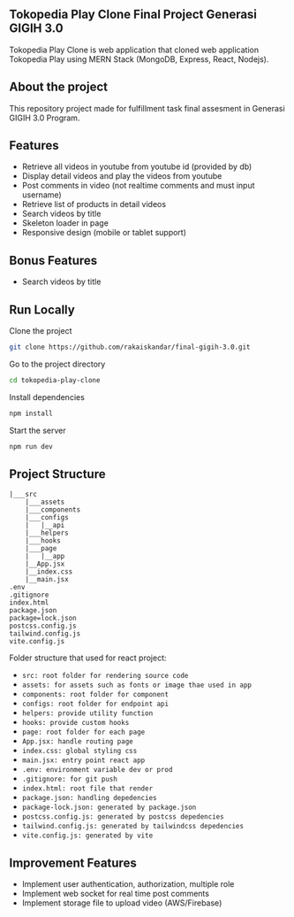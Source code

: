 ## Tokopedia Play Clone Final Project Generasi GIGIH 3.0

Tokopedia Play Clone is web application that cloned web application Tokopedia Play using MERN Stack (MongoDB, Express, React, Nodejs).

## About the project

This repository project made for fulfillment task final assesment in Generasi GIGIH 3.0 Program.

## Features
- Retrieve all videos in youtube from youtube id (provided by db)
- Display detail videos and play the videos from youtube
- Post comments in video (not realtime comments and must input username)
- Retrieve list of products in detail videos
- Search videos by title
- Skeleton loader in page
- Responsive design (mobile or tablet support)

## Bonus Features
- Search videos by title

## Run Locally

Clone the project

```bash
git clone https://github.com/rakaiskandar/final-gigih-3.0.git
```

Go to the project directory

```bash
cd tokopedia-play-clone
```

Install dependencies

```bash
npm install
```

Start the server

```bash
npm run dev
```

## Project Structure
```tree
|___src
    |___assets
    |___components
    |___configs
    |   |__api
    |___helpers
    |___hooks   
    |___page
    |   |__app   
    |__App.jsx
    |__index.css
    |__main.jsx
.env
.gitignore
index.html
package.json
package=lock.json
postcss.config.js
tailwind.config.js
vite.config.js
```

Folder structure that used for react project:

- `src: root folder for rendering source code`
- `assets: for assets such as fonts or image thae used in app`
- `components: root folder for component`
- `configs: root folder for endpoint api`
- `helpers: provide utility function`  
- `hooks: provide custom hooks`
- `page: root folder for each page`
- `App.jsx: handle routing page`
- `index.css: global styling css`
- `main.jsx: entry point react app`
- `.env: environment variable dev or prod`
- `.gitignore: for git push`
- `index.html: root file that render`
- `package.json: handling depedencies`
- `package-lock.json: generated by package.json`
- `postcss.config.js: generated by postcss depedencies`
- `tailwind.config.js: generated by tailwindcss depedencies`
- `vite.config.js: generated by vite`

## Improvement Features
- Implement user authentication, authorization, multiple role 
- Implement web socket for real time post comments
- Implement storage file to upload video (AWS/Firebase)
